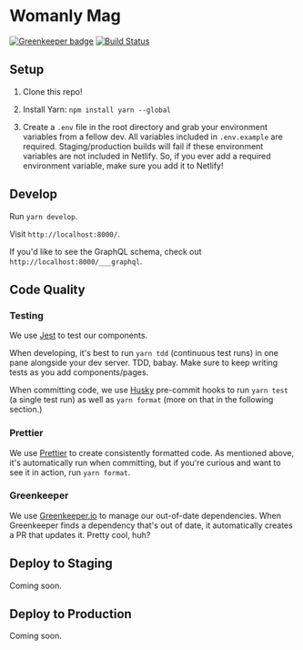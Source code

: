 # Womanly Mag

[![Greenkeeper badge](https://badges.greenkeeper.io/rfarine/womanlymag-new.svg)](https://greenkeeper.io/)
[![Build Status](https://travis-ci.org/rfarine/womanlymag-new.svg?branch=master)](https://travis-ci.org/rfarine/womanlymag-new)

## Setup

1) Clone this repo!

2) Install Yarn: `npm install yarn --global`

3) Create a `.env` file in the root directory and grab your environment variables from a fellow dev. All variables included in `.env.example` are required. Staging/production builds will fail if these environment variables are not included in Netlify. So, if you ever add a required environment variable, make sure you add it to Netlify!

## Develop

Run `yarn develop`.

Visit `http://localhost:8000/`.

If you'd like to see the GraphQL schema, check out `http://localhost:8000/___graphql`.

## Code Quality

### Testing

We use [Jest](https://facebook.github.io/jest/) to test our components.

When developing, it's best to run `yarn tdd` (continuous test runs) in one pane alongside your dev server. TDD, babay. Make sure to keep writing tests as you add components/pages.

When committing code, we use [Husky](https://github.com/typicode/husky) pre-commit hooks to run `yarn test` (a single test run) as well as `yarn format` (more on that in the following section.)

### Prettier

We use [Prettier](https://github.com/prettier/prettier) to create consistently formatted code. As mentioned above, it's automatically run when committing, but if you're curious and want to see it in action, run `yarn format`.

### Greenkeeper

We use [Greenkeeper.io](https://greenkeeper.io/) to manage our out-of-date dependencies. When Greenkeeper finds a dependency that's out of date, it automatically creates a PR that updates it. Pretty cool, huh?

## Deploy to Staging

Coming soon.

## Deploy to Production

Coming soon.